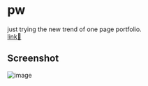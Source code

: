 # pw
just trying the new trend of one page portfolio. \
[link🚀](https://shubhamashish33.github.io/pw/)

## Screenshot
![image](https://github.com/shubhamashish33/pw/assets/78084828/2efbc60d-09e9-4a77-9629-18023be939cc)
